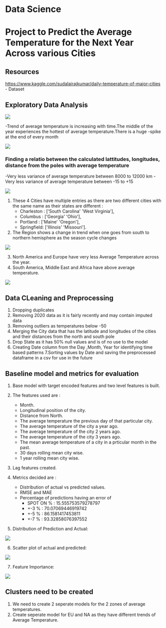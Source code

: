 # Data Science 
# Project to Predict the Average Temperature for the Next Year Across various Cities

## Resources
https://www.kaggle.com/sudalairajkumar/daily-temperature-of-major-cities - Dataset
## Exploratory Data Analysis
![](images/dist_avg_temp.png)

-Trend of average temperature is increasing with time.The middle of the year experiences the hottest of average temperature.There is a huge -spike at the end of every month

![](images/avg_temp_year.png)

### Finding a relatio between the calculated lattitudes, longitudes, distance from the poles with average temperature
-Very less variance of average temperature between 8000 to 12000 km 
-Very less variance of average temperature between -15 to +15

![](images/avg_temp_lat.png)

1. These 4 Cities have multiple entries as there are two different cities with the same name as their states are different :
   - Charleston :  ['South Carolina' 'West Virginia'],
   - Columbus :    ['Georgia' 'Ohio'],
   - Portland :    ['Maine' 'Oregon'],
   - Springfield:  ['Illinois' 'Missouri'].
2. The Region shows a change in trend when one goes from south to northern hemisphere as the season cycle changes

![](images/avg_temp__region_month.png)

3. North America and Europe have very less Average Temperature across the year.
4. South America, Middle East and Africa have above average temperature.

![](images/avg_temp_region.png)

## Data CLeaning and Preprocessing

1. Dropping duplicates
2. Removing 2020  data as it is fairly recently and may contain imputed data
3. Removing outliers as temperatures below -50
4. Merging the City data that has the latitude and longitudes of the cities and their distances from the north and south pole
5. Drop State as it has 50% null values and is of no use to the model
6. Creating Date column from the Day ,Month, Year for identifying time based patterns
7.Sorting values by Date and saving the preprocessed dataframe in a csv for use in the future


## Baseline model and metrics for evaluation 

1. Base model with target encoded features and two level features is built.
2. The features used are :
   - Month.
   - Longitudinal position of the city.
   - Distance from North.
   - The average temperature the previous day of that particular city.
   - The average temperature of the city a year ago.
   - The average temperature of the city 2 years ago.
   - The average temperature of the city 3 years ago.
   - The mean average temperature of a city in a prticular month in the past.
   - 30 days rolling mean city wise.
   - 1 year rolling mean city wise.
   
   
3. Lag features created.
4. Metrics decided are :
   - Distribution of actual vs predicted values.
   - RMSE and MAE
   - Percentage of predictions having an error of 
      - SPOT ON % :  15.555753579278797
      - +-3 % :  70.07069446919742
      - +-5 % :  86.1581417453811
      - +-7 % :  93.32858076397552

5. Distribution of Prediction and Actual:

![](images/dist_of_pred_act.png)

6. Scatter plot of  actual and predicted:

![](images/scatterplot.png)

7. Feature Importance:

![](images/features.png)

## Clusters need to be created

1. We need to create 2 seperate models for the 2 zones of average temperatures.
2. Create seperate model for EU and NA as they have different trends of Average Temperature.

